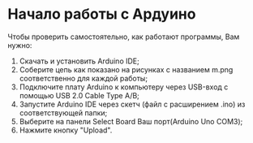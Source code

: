 # Начало работы с Ардуино

Чтобы проверить самостоятельно, как работают программы, Вам нужно:
1) Скачать и установить Arduino IDE;
2) Соберите цепь как показано на рисунках с названием m.png соответственно для каждой работы;
3) Подключите плату Arduino к компьютеру через USB-вход с помощью USB 2.0 Cable Type A/B;
4) Запустите Arduino IDE через скетч (файл с расширением .ino) из соответствующей папки;
5) Выберите на панели Select Board Ваш порт(Arduino Uno COM3);
5) Нажмите кнопку "Upload".